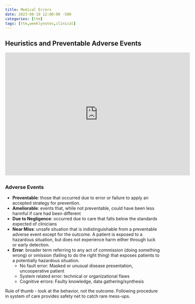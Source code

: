 ```yaml
---
title: Medical Errors
date: 2023-08-10 12:00:00 -500
categories: [ttm]
tags: [ttm,weeklynotes,clinical]
---
```


## Heuristics and Preventable Adverse Events

<div><iframe width="600" height="400" frameBorder="0" src="https://www.mindmeister.com/maps/public_map_shell/2896830980/medical-error?width=600&height=400&z=auto&no_share=1&no_logo=1" scrolling="no" style="overflow:hidden;margin-bottom:5px">Your browser is not able to display frames. Please visit <a href="https://www.mindmeister.com/2896830980/medical-error" target="_blank">MEDICAL ERROR</a> on MindMeister.</iframe></div>


### Adverse Events
 - **Preventable**:  those that occurred due to error or failure to apply an
accepted strategy for prevention.
 - **Ameliorable**:  events that, while not preventable, could have been less
harmful if care had been different
 - **Due to Negligence**:  occurred due to care that falls below the
standards expected of clinicians
 - **Near Miss**:  unsafe situation that is indistinguishable from a preventable adverse
event except for the outcome. A patient is exposed to a hazardous situation, but does
not experience harm either through luck or early detection.
 - **Error**: broader term referring to any act of commission (doing something wrong) or
omission (failing to do the right thing) that exposes patients to a potentially hazardous
situation.
    - No fault error: Masked or unusual disease presentation, uncooperative patient
    - System related error: technical or organizational flaws
    - Cognitive errors: Faulty knowledge, data gathering/synthesis


Rule of thumb - look at the behavior, not the outcome. Following procedure in system of care provides safety net to catch rare mess-ups.

